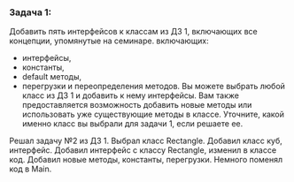 ### Задача 1:
Добавить пять интерфейсов к классам из ДЗ 1, включающих все концепции, упомянутые на семинаре. включающих:
- интерфейсы,
- константы,
- default методы,
- перегрузки и переопределения методов.
Вы можете выбрать любой класс из ДЗ 1 и добавить к нему интерфейсы. 
Вам также предоставляется возможность добавить новые методы или использовать уже существующие методы в классе.
Уточните, какой именно класс вы выбрали для задачи 1, если решаете ее.

Решал задачу №2 из ДЗ 1. Выбрал класс Rectangle.
Добавил класс куб, интерфейс. Добавил интерфейс с классу Rectangle, изменил в классе код. Добавил новые методы, константы, перегрузки. Немного поменял код в Main.
